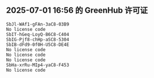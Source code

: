 ## 2025-07-01 16:56 的 GreenHub 许可证
```
SbJl-WAf1-gFAn-3aC8-03B9
No license code
SbIT-hGeq-LoyQ-B6C8-C404
SbIG-Pjf8-chHp-aSC8-5304
SbIB-dFd9-0f0H-U5C8-DE4E
No license code
No license code
No license code
SbHa-xrRu-MIp4-yaC8-F453
No license code
```
